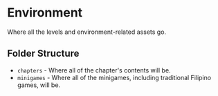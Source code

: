 # Environment
Where all the levels and environment-related assets go.
## Folder Structure
- `chapters` - Where all of the chapter's contents will be.
- `minigames` - Where all of the minigames, including traditional Filipino games, will be.